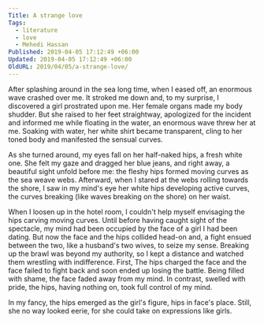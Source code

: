 ```yaml
---
Title: A strange love
Tags:
  - literature
  - love
  - Mehedi Hassan
Published: 2019-04-05 17:12:49 +06:00
Updated: 2019-04-05 17:12:49 +06:00
OldURL: 2019/04/05/a-strange-love/
---
```


After splashing around in the sea long time, when I eased off, an enormous wave crashed over me. It stroked me down and, to my surprise, I discovered a girl prostrated upon me. Her female organs made my body shudder. But she raised to her feet straightway, apologized for the incident and informed me while floating in the water, an enormous wave threw her at me. Soaking with water, her white shirt became transparent, cling to her toned body and manifested the sensual curves.

As she turned around, my eyes fall on her half-naked hips, a fresh white one. She felt my gaze and dragged her blue jeans, and right away, a beautiful sight unfold before me: the fleshy hips formed moving curves as the sea weave webs. Afterward, when I stared at the webs rolling towards the shore, I saw in my mind's eye her white hips developing active curves, the curves breaking (like waves breaking on the shore) on her waist.

When I loosen up in the hotel room, I couldn't help myself envisaging the hips carving moving curves. Until before having caught sight of the spectacle, my mind had been occupied by the face of a girl I had been dating. But now the face and the hips collided head-on and, a fight ensued between the two, like a husband's two wives, to seize my sense. Breaking up the brawl was beyond my authority, so I kept a distance and watched them wrestling with indifference. First, The hips charged the face and the face failed to fight back and soon ended up losing the battle. Being filled with shame, the face faded away from my mind. In contrast, swelled with pride, the hips, having nothing on, took full control of my mind.

In my fancy, the hips emerged as the girl's figure, hips in face's place. Still, she no way looked eerie, for she could take on expressions like girls. 



















